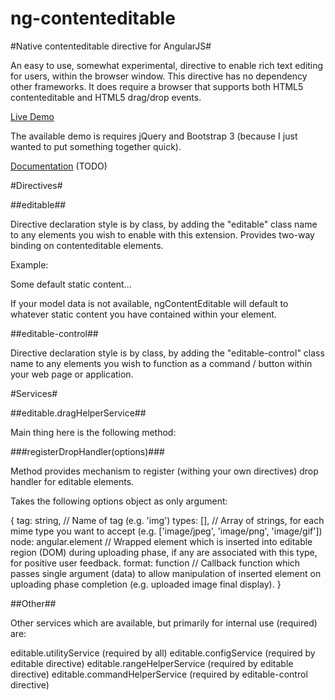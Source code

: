 ng-contenteditable
==================

#Native contenteditable directive for AngularJS#

An easy to use, somewhat experimental, directive to enable rich text editing for users, within the browser window. This directive has no dependency other frameworks. It does require a browser that supports both HTML5 contenteditable and HTML5 drag/drop events.

[Live Demo](http://inchsurf.com/ng-contenteditable/)

The available demo is requires jQuery and Bootstrap 3 (because I just wanted to put something together quick).

[Documentation](https://github.com/cathalsurfs/ng-contenteditable/wiki) (TODO)

#Directives#

##editable##

Directive declaration style is by class, by adding the "editable" class name to any elements you wish to enable with this extension. Provides two-way binding on contenteditable elements. 

Example:

<div class="editable" data-ng-model="your.data.model">Some default static content...</div>

If your model data is not available, ngContentEditable will default to whatever static content you have contained within your element.

##editable-control##

Directive declaration style is by class, by adding the "editable-control" class name to any elements you wish to function as a command / button within your web page or application.

#Services#

##editable.dragHelperService##

Main thing here is the following method:

###registerDropHandler(options)###

Method provides mechanism to register (withing your own directives) drop handler for editable elements.

Takes the following options object as only argument:

{
	tag: string, 			// Name of tag (e.g. 'img')
	types: [], 				// Array of strings, for each mime type you want to accept (e.g. ['image/jpeg', 'image/png', 'image/gif'])
	node: angular.element 	// Wrapped element which is inserted into editable region (DOM) during uploading phase, if any are associated with this type, for positive user feedback.
	format: function 		// Callback function which passes single argument (data) to allow manipulation of inserted element on uploading phase completion (e.g. uploaded image final display).
}

##Other##

Other services which are available, but primarily for internal use (required) are:

editable.utilityService (required by all)
editable.configService (required by editable directive)
editable.rangeHelperService (required by editable directive)
editable.commandHelperService (required by editable-control directive)
